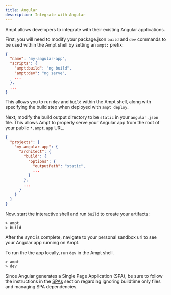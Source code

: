 ```yaml
---
title: Angular
description: Integrate with Angular
---
```


Ampt allows developers to integrate with their existing Angular applications.

First, you will need to modify your package.json `build` and `dev` commands to be used within the Ampt shell by setting an `ampt:` prefix:

```json title=package.json, copy=false
{
  "name": "my-angular-app",
  "scripts": {
    "ampt:build": "ng build",
    "ampt:dev": "ng serve",
    ...
  },
  ...
}
```

This allows you to run `dev` and `build` within the Ampt shell, along with specifying the build step when deployed with `ampt deploy`.

Next, modify the build output directory to be `static` in your `angular.json` file. This allows Ampt to properly serve your Angular app from the root of your public `*.ampt.app` URL.

```json title=angular.json, copy=false
{
  "projects": {
    "my-angular-app": {
      "architect": {
        "build": {
          "options": {
            "outputPath": "static",
            ...
          }
        },
        ...
      }
    }
  }
}
```

Now, start the interactive shell and run `build` to create your artifacts:

```terminal title=Terminal, copy=false
> ampt
> build
```

After the sync is complete, navigate to your personal sandbox url to see your Angular app running on Ampt.

To run the the app locally, run `dev` in the Ampt shell.

```terminal title=Terminal, copy=false
> ampt
> dev
```

Since Angular generates a Single Page Application (SPA), be sure to follow the instructions in the [SPAs](spas.md) section regarding ignoring buildtime only files and managing SPA dependencies.
